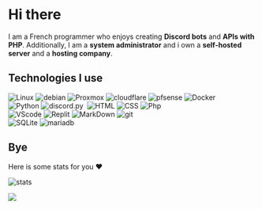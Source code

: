 # Hi there

I am a French programmer who enjoys creating **Discord bots** and **APIs with PHP**. Additionally, I am a **system administrator** and i own a **self-hosted server** and a **hosting company**.


## Technologies I use

<p>
  <img alt="Linux" src="https://img.shields.io/badge/-Linux-informational?style=for-the-badge&logo=linux&logoColor=white&color=FCC624" />
 <img alt="debian" src="https://img.shields.io/badge/debian-%23A81D33.svg?&style=for-the-badge&logo=debian&logoColor=white" />
  <img alt="Proxmox" src="https://img.shields.io/badge/-Proxmox-informational?style=for-the-badge&logo=proxmox&logoColor=white&color=E57000" />
 <img alt="cloudflare" src="https://img.shields.io/badge/cloudflare-%23F38020.svg?&style=for-the-badge&logo=cloudflare&logoColor=white" />
 <img alt="pfsense" src="https://img.shields.io/badge/pfsense-%23212121.svg?&style=for-the-badge&logo=pfsense&logoColor=white" />
  <img alt="Docker" src="https://img.shields.io/badge/-Docker-informational?style=for-the-badge&logo=docker&logoColor=white&color=2496ED" />
  <br />
  <img alt="Python" src="https://img.shields.io/badge/Python-3776AB?style=for-the-badge&logo=python&logoColor=white">
  <img alt="discord.py" src="https://img.shields.io/badge/discord.py-blue.svg?&style=for-the-badge&logo=discord&logoColor=white">
  <img alt="" src="">
  <img alt="HTML" src="https://img.shields.io/badge/-HTML-informational?style=for-the-badge&logo=html5&logoColor=white&color=E34F26" />
  <img alt="CSS" src="https://img.shields.io/badge/-CSS-informational?style=for-the-badge&logo=css3&logoColor=white&color=1572B6" />
  <img alt="Php" src="https://img.shields.io/badge/php-%23777BB4.svg?&style=for-the-badge&logo=php&logoColor=white" />
  <br />
  <img alt="VScode" src="https://img.shields.io/badge/Visual_Studio_Code-0078D4?style=for-the-badge&logo=visual%20studio%20code&logoColor=white">
  <img alt="Replit" src="https://img.shields.io/badge/replit-667881?style=for-the-badge&logo=replit&logoColor=white">
  <img alt="MarkDown" src="https://img.shields.io/badge/Markdown-000000?style=for-the-badge&logo=markdown&logoColor=white">
  <img alt="git" src="https://img.shields.io/badge/-Git-informational?style=for-the-badge&logo=git&logoColor=white&color=F05032" />

  <br />
  <img alt="SQLite" src="https://img.shields.io/badge/-SQLite-informational?style=for-the-badge&logo=sqlite&logoColor=white&color=47A248" />
  <img alt="mariadb" src="https://img.shields.io/badge/mariadb-%23003545.svg?&style=for-the-badge&logo=mariadb&logoColor=white" />
</p>

## Bye
Here is some stats for you ❤️

![stats](https://github-readme-stats.vercel.app/api?username=boomerangBS&count_private=true&show_icons=true&theme=highcontrast)

[![](https://visitcount.itsvg.in/api?id=BoomerangBS&label=Profile%20Views&color=12&icon=1&pretty=true)](https://visitcount.itsvg.in)
